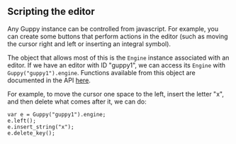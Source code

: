 ## Scripting the editor

Any Guppy instance can be controlled from javascript.  For example,
you can create some buttons that perform actions in the editor (such
as moving the cursor right and left or inserting an integral symbol).

The object that allows most of this is the `Engine` instance
associated with an editor.  If we have an editor with ID "guppy1", we
can access its `Engine` with `Guppy("guppy1").engine`.  Functions
available from this object are documented in the API
[here](../api/guppymath/2.0.0-alpha/Engine.html). 

For example, to move the cursor one space to the left, insert the
letter "x", and then delete what comes after it, we can do: 

```
var e = Guppy("guppy1").engine;
e.left();
e.insert_string("x");
e.delete_key();
```
